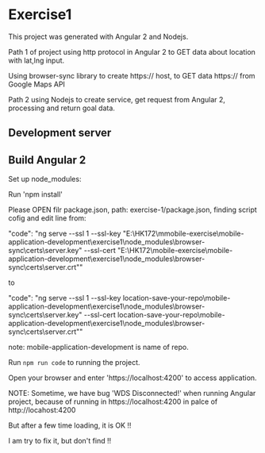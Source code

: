 # Exercise1

This project was generated with Angular 2 and Nodejs.



Path 1 of project using http protocol in Angular 2 to GET data about location with lat,lng input.


Using browser-sync library to create https:// host, to GET data https:// from Google Maps API


Path 2 using Nodejs to create service, get request from Angular 2, processing and return goal data.

## Development server

## Build Angular 2

Set up node_modules:



Run 'npm install'



Please OPEN filr package.json, path: exercise-1/package.json, finding script cofig and edit line from:



"code": "ng serve --ssl 1 --ssl-key \"E:\\HK172\\mmobile-exercise\\mobile-application-development\\exercise1\\node_modules\\browser-sync\\certs\\server.key\" --ssl-cert \"E:\\HK172\\mobile-exercise\\mobile-application-development\\exercise1\\node_modules\\browser-sync\\certs\\server.crt\""

to


"code": "ng serve --ssl 1 --ssl-key location-save-your-repo\\mobile-application-development\\exercise1\\node_modules\\browser-sync\\certs\\server.key\" --ssl-cert location-save-your-repo\\mobile-application-development\\exercise1\\node_modules\\browser-sync\\certs\\server.crt\""


note: mobile-application-development is name of repo.



Run `npm run code` to running the project.


Open your browser and enter 'https://localhost:4200' to access application.

NOTE: Sometime, we have bug 'WDS Disconnected!' when running Angular project, because of running in https://localhost:4200 in palce of http://locahost:4200




But after a few time loading, it is OK !!



I am try to fix it, but don't find !!

